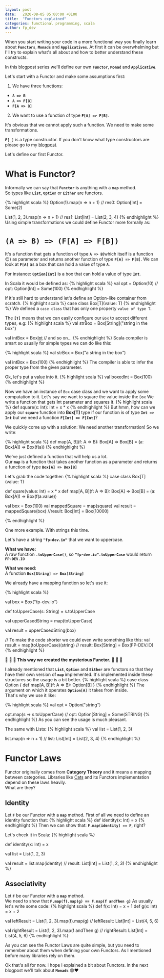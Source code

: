```yaml
---
layout: post
date:   2020-08-05 05:00:00 +0100
title:  "Functors explained"
categories: functional programming, scala
author: fp_dev
---
```


When you start writing your code in a more functional way you finally learn about **`Functors`**, **`Monads`** and
**`Applicatives`**.
At first it can be overwhelming but I'll try to explain what's all about and how to better understand these constructs.

In this blogpost series we'll define our own **`Functor`**, **`Monad`** and **`Applicative`**.

Let's start with a Functor and make some assumptions first:

1. We have three functions:
 - **`A => B`**
 - **`A => F[B]`**
 - **`F[A => B]`**
2. We want to use a function of type **`F[A] => F[B]`**.  

It's obvious that we cannot apply such a function. We need to make some transformations.

**`F[_]`** is a type constructor. If you don't know what type constructors are please go to my
[blogpost](https://fp-dev.io/type-constructors).

Let's define our first Functor. 
# What is Functor?
Informally we can say that **`Functor`** is anything with a **`map`** method.  
So types like **`List`**, **`Option`** or **`Either`** are functors.

{% highlight scala %}
Option(1).map(n => n + 1)
// res0: Option[Int] = Some(2)

List(1, 2, 3).map(n => n + 1)
// res1: List[Int] = List(2, 3, 4)
{% endhighlight %}
Using simple transformations we could define Functor more formally as:

# **`(A => B) => (F[A] => F[B])`**
It's a function that gets a function of type **`A => B`**(which itself is a function :wink:) as parameter and returns another function of type **`F[A] => F[B]`**.
We can look at **`F[A]`** as a box that can hold a value of type **`A`**.  

For instance:
**`Option[Int]`** is a box that can hold a value of type **`Int`**.  

In Scala it would be defined as:
{% highlight scala %}
val opt = Option(10)
// opt: Option[Int] = Some(100) 
{% endhighlight %}

If it's still hard to understand let's define an Option-like container from scratch.
{% highlight scala %}
case class Box[T](value: T)
{% endhighlight %}
We defined a `case class` that has only one property `value of type T`.

The **`[T]`** means that we can easily configure our `Box` to accept different types, e.g:
{% highlight scala %}
val strBox = Box[String]("string in the box")

val intBox = Box[Int](100)
// and so on...
{% endhighlight %}
Scala compiler is smart so usually for simple types we can do like this:

{% highlight scala %}
val strBox = Box("a string in the box")

val intBox = Box(100)
{% endhighlight %}
The compiler is able to infer the proper type from the given parameter.

Ok, let's put a value into it.
{% highlight scala %}
val boxedInt = Box(100)
{% endhighlight %}

Now we have an instance of `Box` case class and we want to apply some computation to it. Let's say we want to square
the value inside the `Box`
We write a function that gets Int parameter and squares it. 
{% highlight scala %}
def square(x: Int): Int = x * x
{% endhighlight %}
But hmm, how can we apply our **`square`** function into **Box[T]** type if our function is of type **`Int => Int`** but we need
a function **`F[Int] => F[Int]`**?

We quickly come up with a solution: We need another transformation!
So we write:

{% highlight scala %}
def map[A, B](f: A => B): Box[A] => Box[B] = (a: Box[A]) => Box(f(a))
{% endhighlight %}

We've just defined a function that will help us a lot.  
Our **`map`** is a function that takes another function as a parameter and returns a function of type **`Box[A] => Box[B]`**

Let's grab the code together:
{% highlight scala %}
case class Box[T](value: T)

def quare(value: Int) = x * x
def map[A, B](f: A => B): Box[A] => Box[B] = (a: Box[A]) => Box(f(a.value))

val box = Box(100)
val mappedSquare = map(square)
val result = mappedSquare(box)
//result: Box[Int] = Box(10000)

{% endhighlight %}

One more example. With strings this time.

Let's have a string **`"fp-dev.io"`** that we want to uppercase. 

**What we have:**  
A raw function **`.toUpperCase()`**, so **`"fp-dev.io".toUpperCase`** would return **`FP-DEV.IO`**

**What we need:**  
A function **`Box[String] => Box[String]`**

We already have a mapping function so let's use it:

{% highlight scala %}

val box = Box("fp-dev.io")

def toUpperCase(s: String) = s.toUpperCase

val upperCasedString = map(toUpperCase)

val result = upperCasedString(box)

// To make the code shorter we could even write something like this:
val result = map(toUpperCase)(string)
// result: Box[String] = Box(FP-DEV.IO)
{% endhighlight %}

:tada: :tada: :tada: **This way we created the mysterious Functor.** :tada: :tada: :tada:

I already mentioned that **`List`**, **`Option`** and **`Either`** are functors so that
they have their own version of **`map`** implemented. It's implemented inside these structures so the usage is a bit
better. 
{% highlight scala %}
case class Option {
  def map[A, B](f: A => B): Option[B]
}
{% endhighlight %}
The argument on which it operates **`Option[A]`** it takes from inside.  
That's why we use it like:

{% highlight scala %}
val opt = Option("string")

opt.map(s => s.toUpperCase)
// opt: Option[String] = Some(STRING)
{% endhighlight %}
As you can see the usage is much pleasant. 

The same with Lists:
{% highlight scala %}
val list = List(1, 2, 3)

list.map(n => n + 1)
// list: List[Int] = List(2, 3, 4)
{% endhighlight %}

# Functor Laws
Functor originally comes from **Category Theory** and it means a mapping between categories.
Libraries like [Cats](https://typelevel.org/cats) and its Functors implementation depend on these laws heavily.  
What are they?  
## **Identity**
Let **`F`** be our Functor with a **`map`** method. First of all we need to define an identity function that:
{% highlight scala %}
def identity(x: Int) = x
{% endhighlight %}
Then we can show that: **`F.map(identity) == F`**, right?

Let's check it in Scala:
{% highlight scala %}

def identity(x: Int) = x

val list = List(1, 2, 3)

val result = list.map(identity)
// result: List[Int] = List(1, 2, 3)
{% endhighlight %}

## **Associativity**

Let **`F`** be our Functor with a **`map`** method.  
We need to show that **`F.map(f).map(g) == F.map(f andThen g)`**
As usually let's write some code:
{% highlight scala %}
def f(x: Int) = x + 1
def g(x: Int) = x + 2

val leftResult = List(1, 2, 3).map(f).map(g)
// leftResult: List[Int] = List(4, 5, 6)

val rightResult = List(1, 2, 3).map(f andThen g)
// rightResult: List[Int] = List(4, 5, 6)
{% endhighlight %}

As you can see the Functor Laws are quite simple, but you need to remember about them when defining your own Functors.
As I mentioned before many libraries rely on them.

Ok that's all for now. I hope I explained a bit about Functors. In the next blogpost we'll talk about **`Monads`**
:smile::heart:

